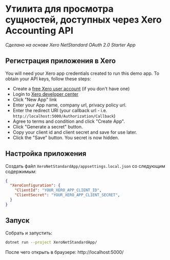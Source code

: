 # Утилита для просмотра сущностей, доступных через Xero Accounting API

_Сделано на основе Xero NetStandard OAuth 2.0 Starter App_

## Регистрация приложения в Xero

You will need your Xero app credentials created to run this demo app. 
To obtain your API keys, follow these steps:

* Create a [free Xero user account](https://www.xero.com/us/signup/api/) (if you don't have one)
* Login to [Xero developer center](https://developer.xero.com/myapps)
* Click "New App" link
* Enter your App name, company url, privacy policy url.
* Enter the redirect URI (your callback url - i.e. `http://localhost:5000/Authorization/Callback`)
* Agree to terms and condition and click "Create App".
* Click "Generate a secret" button.
* Copy your client id and client secret and save for use later.
* Click the "Save" button. You secret is now hidden.

## Настройка приложения

Создать файл `XeroNetStandardApp/appsettings.local.json` со следующим содержимым: 

```json
{
  "XeroConfiguration": {
    "ClientId": "YOUR_XERO_APP_CLIENT_ID",
    "ClientSecret": "YOUR_XERO_APP_CLIENT_SECRET",
  }
}
```

## Запуск

Собрать и запустить:

```bash
dotnet run --project XeroNetStandardApp/
```

После чего открыть в браузере: http://localhost:5000/
